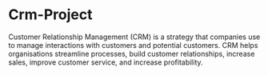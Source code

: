 # Crm-Project
Customer Relationship Management (CRM) is a strategy that companies use to manage interactions with customers and potential customers. CRM helps organisations streamline processes, build customer relationships, increase sales, improve customer service, and increase profitability.
